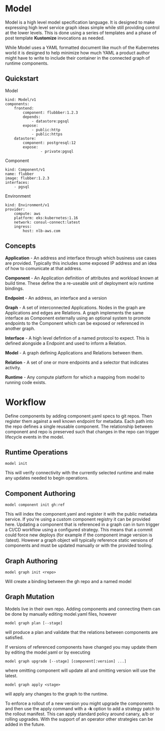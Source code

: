 Model
====

Model is a high level model specification language. It is designed to make expressing high level service graph ideas simple while still providing control at the lower levels. This is done using a series of templates and a phase of post template __Kustomize__ invocations as needed. 

While Model uses a YAML formatted document like much of the Kubernetes world it is designed to help minimize how much YAML a product author might have to write to include their container in the connected graph of runtime components.


Quickstart
----------

Model

```
kind: Model/v1
components:
    frontend:
        component: flubbber:1.2.3
        depends: 
            - datastore:pgsql
        expose: 
            - public:http
            - public:https
    datastore:
        component: postgresql:12
        expose:
                - private:pgsql
```

Component

```
kind: Component/v1
name: flubber
image: flubber:1.2.3
interfaces:
    - pgsql
```

Environment
```
kind: Environment/v1
provider:
    compute: aws
    platform: eks:kubernetes:1.16 
    network: consul-connect:latest
    ingress: 
        host: nlb-aws.com
```

Concepts
--------

**Application** - An address and interface through which business use cases are provided. Typically this includes some exposed IP address and an idea of how to comunicate at that address. 

**Component** - An Application definition of attributes and workload known at build time. These define the a re-useable unit of deployment w/o runtime bindings.

**Endpoint** - An address, an interface and a version

**Graph** - A set of interconnected Applications. Nodes in the graph are Applications and edges are Relations. A graph implements the same interface as Component externally using an optional system to promote endpoints to the Component which can be exposed or referenced in another graph. 

**Interface** - A high level defintion of a named protocol to expect. This is defined alongside a Endpoint and used to inform a Relation.

**Model** - A graph defining Applications and Relations between them.

**Relation** - A set of one or more endpoints and a selector that indicates activity.

**Runtime** - Any compute platform for which a mapping from model to running code exists.


Workflow
=========

Define components by adding component.yaml specs to git repos. Then register them against a well known endpoint for metadata. Each path into the repo defines a single reusable component. The relationship between component and repo is preserved such that changes in the repo can trigger lifecycle events in the model.


Runtime Operations
-------------------

```model init```

This will verify connectivity with the currently selected runtime and make any updates needed to begin operations.


Component Authoring
-------------------

```model component init gh:ref```

This will index the component.yaml and register it with the public metadata service. If you're using a custom component registry it can be provided here.  Updating a component that is referenced in a graph can in turn trigger a CI/CD workflow using a configured strategy. This means that a commit could force new deploys (for example if the component image version is :latest). However a graph object will typically reference static versions of components and must be updated manually or with the provided tooling.

Graph Authoring
---------------

```model graph init <repo>```

Will create a binding between the gh repo and a named model


Graph Mutation
--------------

Models live in their own repo. Adding components and connecting them can be done by manually editing model.yaml files, however

```model graph plan [--stage]``` 

will produce a plan and validate that the relations between components are satisfied.

If versions of referenced components have changed you may update them by editing the model.yaml or by executing

```model graph upgrade [--stage] [component[:version] ...]```

where omitting component will update all and omitting version will use the latest. 


```model graph apply <stage>``` 

will apply any changes to the graph to the runtime. 

To enforce a rollout of a new version you might upgrade the components and then use the apply command with a **-k** option to add a strategy patch to the rollout manifest. This can apply standard policy around canary, a/b or rolling upgrades. With the support of an operator other strategies can be added in the future.



